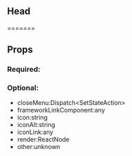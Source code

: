 
## Head
=======
## Props


### Required:

### Optional:
 - closeMenu:Dispatch<SetStateAction<boolean>>
 - frameworkLinkComponent:any
 - icon:string
 - iconAlt:string
 - iconLink:any
 - render:ReactNode
 - other:unknown